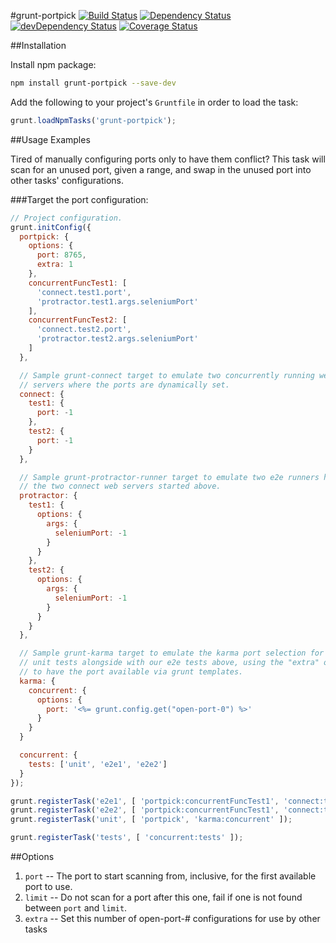 #grunt-portpick
[![Build Status](https://travis-ci.org/devaos/grunt-portpick.svg?branch=master)](https://travis-ci.org/devaos/grunt-portpick) [![Dependency Status](https://david-dm.org/devaos/grunt-portpick.svg?theme=shields.io)](https://david-dm.org/devaos/grunt-portpick) [![devDependency Status](https://david-dm.org/devaos/grunt-portpick/dev-status.svg?theme=shields.io)](https://david-dm.org/devaos/grunt-portpick#info=devDependencies) [![Coverage Status](http://img.shields.io/coveralls/devaos/grunt-portpick/master.svg)](https://coveralls.io/r/devaos/grunt-portpick)

##Installation

Install npm package:

```bash
npm install grunt-portpick --save-dev
```

Add the following to your project's `Gruntfile` in order to load the task:

```js
grunt.loadNpmTasks('grunt-portpick');
```

##Usage Examples

Tired of manually configuring ports only to have them conflict?  This task will scan for an unused port, given a range, and swap in the unused port into other tasks' configurations.

###Target the port configuration:

```js
// Project configuration.
grunt.initConfig({
  portpick: {
    options: {
      port: 8765,
      extra: 1
    },
    concurrentFuncTest1: [
      'connect.test1.port',
      'protractor.test1.args.seleniumPort'
    ],
    concurrentFuncTest2: [
      'connect.test2.port',
      'protractor.test2.args.seleniumPort'
    ]
  },

  // Sample grunt-connect target to emulate two concurrently running web
  // servers where the ports are dynamically set.
  connect: {
    test1: {
      port: -1
    },
    test2: {
      port: -1
    }
  },

  // Sample grunt-protractor-runner target to emulate two e2e runners hitting
  // the two connect web servers started above.
  protractor: {
    test1: {
      options: {
        args: {
          seleniumPort: -1
        }
      }
    },
    test2: {
      options: {
        args: {
          seleniumPort: -1
        }
      }
    }
  },

  // Sample grunt-karma target to emulate the karma port selection for running
  // unit tests alongside with our e2e tests above, using the "extra" option
  // to have the port available via grunt templates.
  karma: {
    concurrent: {
      options: {
        port: '<%= grunt.config.get("open-port-0") %>'
      }
    }
  }

  concurrent: {
    tests: ['unit', 'e2e1', 'e2e2']
  }
});

grunt.registerTask('e2e1', [ 'portpick:concurrentFuncTest1', 'connect:test1', 'protractor:test1' ]);
grunt.registerTask('e2e2', [ 'portpick:concurrentFuncTest1', 'connect:test2', 'protractor:test2' ]);
grunt.registerTask('unit', [ 'portpick', 'karma:concurrent' ]);

grunt.registerTask('tests', [ 'concurrent:tests' ]);
```

##Options

1. `port` -- The port to start scanning from, inclusive, for the first available port to use.
2. `limit` -- Do not scan for a port after this one, fail if one is not found between `port` and `limit`.
3. `extra` -- Set this number of open-port-# configurations for use by other tasks
